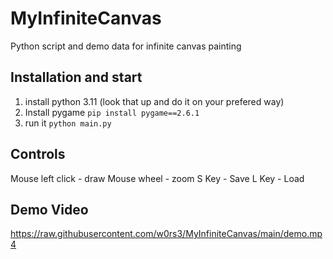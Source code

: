 # MyInfiniteCanvas
Python script and demo data for infinite canvas painting

## Installation and start
1. install python 3.11 (look that up and do it on your prefered way)
2. Install pygame 
   ```pip install pygame==2.6.1```
3. run it
   ```python main.py```

## Controls
Mouse left click - draw
Mouse wheel - zoom
S Key - Save
L Key - Load

## Demo Video
https://raw.githubusercontent.com/w0rs3/MyInfiniteCanvas/main/demo.mp4
